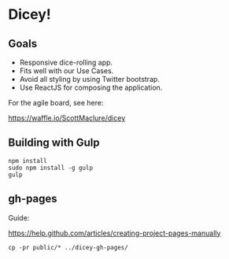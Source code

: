 # Dicey!

## Goals

* Responsive dice-rolling app.
* Fits well with our Use Cases.
* Avoid all styling by using Twitter bootstrap.
* Use ReactJS for composing the application.

For the agile board, see here:

https://waffle.io/ScottMaclure/dicey

## Building with Gulp


```
npm install
sudo npm install -g gulp
gulp
```

## gh-pages

Guide:

https://help.github.com/articles/creating-project-pages-manually

```
cp -pr public/* ../dicey-gh-pages/
```